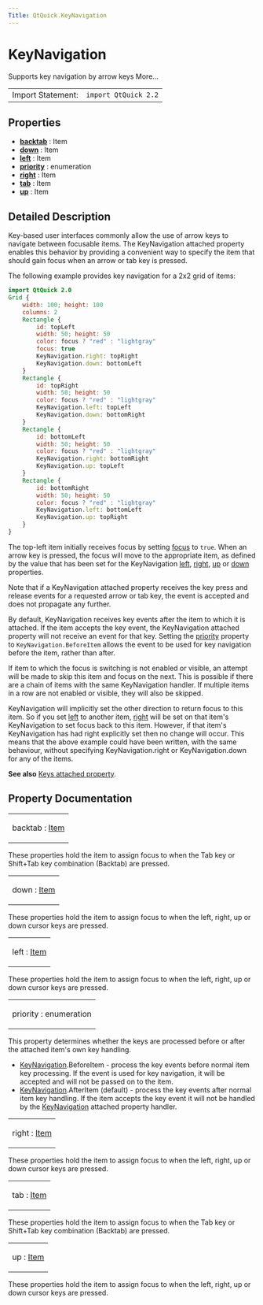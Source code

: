 ```yaml
---
Title: QtQuick.KeyNavigation
---
```

        
KeyNavigation
=============

<span class="subtitle"></span>
Supports key navigation by arrow keys More...

|                   |                      |
|-------------------|----------------------|
| Import Statement: | `import QtQuick 2.2` |

<span id="properties"></span>
Properties
----------

-   ****[backtab](#backtab-prop)**** : Item
-   ****[down](#down-prop)**** : Item
-   ****[left](#left-prop)**** : Item
-   ****[priority](#priority-prop)**** : enumeration
-   ****[right](#right-prop)**** : Item
-   ****[tab](#tab-prop)**** : Item
-   ****[up](#up-prop)**** : Item

<span id="details"></span>
Detailed Description
--------------------

Key-based user interfaces commonly allow the use of arrow keys to navigate between focusable items. The KeyNavigation attached property enables this behavior by providing a convenient way to specify the item that should gain focus when an arrow or tab key is pressed.

The following example provides key navigation for a 2x2 grid of items:

``` qml
import QtQuick 2.0
Grid {
    width: 100; height: 100
    columns: 2
    Rectangle {
        id: topLeft
        width: 50; height: 50
        color: focus ? "red" : "lightgray"
        focus: true
        KeyNavigation.right: topRight
        KeyNavigation.down: bottomLeft
    }
    Rectangle {
        id: topRight
        width: 50; height: 50
        color: focus ? "red" : "lightgray"
        KeyNavigation.left: topLeft
        KeyNavigation.down: bottomRight
    }
    Rectangle {
        id: bottomLeft
        width: 50; height: 50
        color: focus ? "red" : "lightgray"
        KeyNavigation.right: bottomRight
        KeyNavigation.up: topLeft
    }
    Rectangle {
        id: bottomRight
        width: 50; height: 50
        color: focus ? "red" : "lightgray"
        KeyNavigation.left: bottomLeft
        KeyNavigation.up: topRight
    }
}
```

The top-left item initially receives focus by setting [focus](../QtQuick.Item.md#focus-prop) to `true`. When an arrow key is pressed, the focus will move to the appropriate item, as defined by the value that has been set for the KeyNavigation [left](#left-prop), [right](#right-prop), [up](#up-prop) or [down](#down-prop) properties.

Note that if a KeyNavigation attached property receives the key press and release events for a requested arrow or tab key, the event is accepted and does not propagate any further.

By default, KeyNavigation receives key events after the item to which it is attached. If the item accepts the key event, the KeyNavigation attached property will not receive an event for that key. Setting the [priority](#priority-prop) property to `KeyNavigation.BeforeItem` allows the event to be used for key navigation before the item, rather than after.

If item to which the focus is switching is not enabled or visible, an attempt will be made to skip this item and focus on the next. This is possible if there are a chain of items with the same KeyNavigation handler. If multiple items in a row are not enabled or visible, they will also be skipped.

KeyNavigation will implicitly set the other direction to return focus to this item. So if you set [left](#left-prop) to another item, [right](#right-prop) will be set on that item's KeyNavigation to set focus back to this item. However, if that item's KeyNavigation has had right explicitly set then no change will occur. This means that the above example could have been written, with the same behaviour, without specifying KeyNavigation.right or KeyNavigation.down for any of the items.

**See also** [Keys attached property](../QtQuick.Keys.md).

Property Documentation
----------------------

<table>
<colgroup>
<col width="100%" />
</colgroup>
<tbody>
<tr class="odd">
<td><p><span id="backtab-prop"></span><span class="name">backtab</span> : <span class="type"><a href="QtQuick.Item.md">Item</a></span></p></td>
</tr>
</tbody>
</table>

These properties hold the item to assign focus to when the Tab key or Shift+Tab key combination (Backtab) are pressed.

<table>
<colgroup>
<col width="100%" />
</colgroup>
<tbody>
<tr class="odd">
<td><p><span id="down-prop"></span><span class="name">down</span> : <span class="type"><a href="QtQuick.Item.md">Item</a></span></p></td>
</tr>
</tbody>
</table>

These properties hold the item to assign focus to when the left, right, up or down cursor keys are pressed.

<table>
<colgroup>
<col width="100%" />
</colgroup>
<tbody>
<tr class="odd">
<td><p><span id="left-prop"></span><span class="name">left</span> : <span class="type"><a href="QtQuick.Item.md">Item</a></span></p></td>
</tr>
</tbody>
</table>

These properties hold the item to assign focus to when the left, right, up or down cursor keys are pressed.

<table>
<colgroup>
<col width="100%" />
</colgroup>
<tbody>
<tr class="odd">
<td><p><span id="priority-prop"></span><span class="name">priority</span> : <span class="type">enumeration</span></p></td>
</tr>
</tbody>
</table>

This property determines whether the keys are processed before or after the attached item's own key handling.

-   [KeyNavigation](index.html).BeforeItem - process the key events before normal item key processing. If the event is used for key navigation, it will be accepted and will not be passed on to the item.
-   [KeyNavigation](index.html).AfterItem (default) - process the key events after normal item key handling. If the item accepts the key event it will not be handled by the [KeyNavigation](index.html) attached property handler.

<table>
<colgroup>
<col width="100%" />
</colgroup>
<tbody>
<tr class="odd">
<td><p><span id="right-prop"></span><span class="name">right</span> : <span class="type"><a href="QtQuick.Item.md">Item</a></span></p></td>
</tr>
</tbody>
</table>

These properties hold the item to assign focus to when the left, right, up or down cursor keys are pressed.

<table>
<colgroup>
<col width="100%" />
</colgroup>
<tbody>
<tr class="odd">
<td><p><span id="tab-prop"></span><span class="name">tab</span> : <span class="type"><a href="QtQuick.Item.md">Item</a></span></p></td>
</tr>
</tbody>
</table>

These properties hold the item to assign focus to when the Tab key or Shift+Tab key combination (Backtab) are pressed.

<table>
<colgroup>
<col width="100%" />
</colgroup>
<tbody>
<tr class="odd">
<td><p><span id="up-prop"></span><span class="name">up</span> : <span class="type"><a href="QtQuick.Item.md">Item</a></span></p></td>
</tr>
</tbody>
</table>

These properties hold the item to assign focus to when the left, right, up or down cursor keys are pressed.

